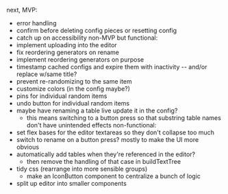 next, MVP:
- error handling
- confirm before deleting config pieces or resetting config
- catch up on accessibility
non-MVP but functional:
- implement uploading into the editor
- fix reordering generators on rename
- implement reordering generators on purpose
- timestamp cached configs and expire them with inactivity -- and/or replace w/same title?
- prevent re-randomizing to the same item
- customize colors (in the config maybe?)
- pins for individual random items
- undo button for individual random items
- maybe have renaming a table live update it in the config?
  - this means switching to a button press so that substring table names don't have unintended effects
non-functional:
- set flex bases for the editor textareas so they don't collapse too much
- switch to rename on a button press? mostly to make the UI more obvious
- automatically add tables when they're referenced in the editor?
  - then remove the handling of that case in buildTextTree
- tidy css (rearrange into more sensible groups)
  - make an IconButton component to centralize a bunch of logic
- split up editor into smaller components
